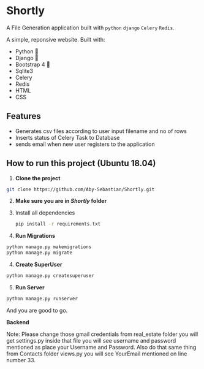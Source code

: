 # Shortly

A File Generation application built with `python` `django` `Celery` `Redis`. 

A simple, reponsive  website. Built with:

- Python 🐍
- Django 🎸
- Bootstrap 4 🌈
- Sqlite3
- Celery
- Redis
- HTML
- CSS

## Features

- Generates csv files according to user input filename and no of rows
- Inserts status of Celery Task to Database
- sends email when new user registers to the application


## How to run this project (Ubuntu 18.04)

1. **Clone the project**

```sh
git clone https://github.com/Aby-Sebastian/Shortly.git
```

2.  **Make sure you are in *Shortly* folder**

   1. Install all dependencies

      ```sh
      pip install -r requirements.txt
      ```
   
3. **Run Migrations**

```sh
python manage.py makemigrations
python manage.py migrate
```

4. **Create SuperUser**

```sh
python manage.py createsuperuser
```

5. **Run Server**

```sh
python manage.py runserver 
```

And you are good to go. 



**Backend**


Note: Please change those gmail credentials from real_estate folder you will get settings.py inside that file you will see username and password mentioned as place your Username and Password. Also do that same thing from Contacts folder views.py you will see YourEmail mentioned on line number 33.
